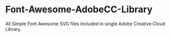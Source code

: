 # Font-Awesome-AdobeCC-Library
All Simple Font Awesome SVG files included in single Adobe Creative Cloud Library.
